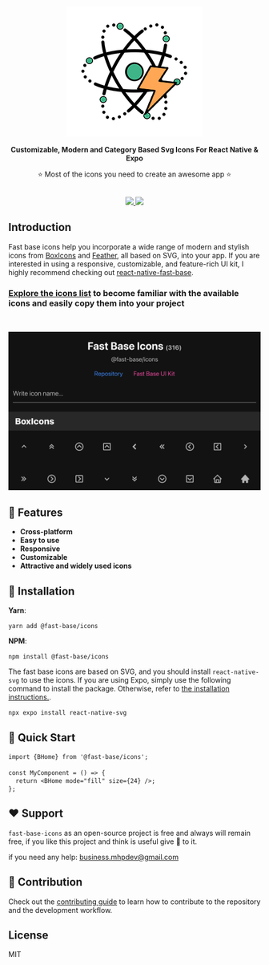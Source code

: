 <p align="center">
  <img src="./assets/fast-base-icons.jpg" alt="fast base icons" />
</p>

<p align="center">
  <strong>
    Customizable, Modern and Category Based Svg Icons For React Native & Expo
  </strong>
</p>

<div align="center">
  ⭐️ Most of the icons you need to create an awesome app ⭐️
</div>

<br />

<p align="center">
  <a href="https://opensource.org/licenses/MIT">
    <img src="https://img.shields.io/badge/license-MIT-blue.svg?style=flat-square&color=07bc0c">
  </a>
  <a href="https://twitter.com/HosseinPousti">
    <img src="https://img.shields.io/twitter/follow/rn_elements?style=flat-square&label=Twitter&logo=TWITTER&color=0089E3">
  </a>
</p>

## Introduction

Fast base icons help you incorporate a wide range of modern and stylish icons from [BoxIcons](https://github.com/atisawd/boxicons) and [Feather](https://github.com/feathericons/feather), all based on SVG, into your app. If you are interested in using a responsive, customizable, and feature-rich UI kit, I highly recommend checking out [react-native-fast-base](https://github.com/Mhp23/react-native-fast-base).

### <a href="">Explore the icons list</a> to become familiar with the available icons and easily copy them into your project

<br />

<p align="center">
  <img src="./assets/website.jpg" alt="fast base icons" />
</p>

## 💫 Features

- <strong>Cross-platform</strong>
- <strong>Easy to use</strong>
- <strong>Responsive</strong>
- <strong>Customizable</strong>
- <strong>Attractive and widely used icons</strong>

## 📀 Installation

**Yarn**:

```
yarn add @fast-base/icons
```

**NPM**:

```
npm install @fast-base/icons
```

The fast base icons are based on SVG, and you should install `react-native-svg` to use the icons. If you are using Expo, simply use the following command to install the package. Otherwise, refer to <a href="https://github.com/software-mansion/react-native-svg#installation" target="blank">the installation instructions.</a>.

```
npx expo install react-native-svg
```

## 🚀 Quick Start

```tsx
import {BHome} from '@fast-base/icons';

const MyComponent = () => {
  return <BHome mode="fill" size={24} />;
};
```

## ❤️ Support

`fast-base-icons` as an open-source project is free and always will remain free, if you like this project and think is useful give 🌟 to it.

if you need any help: [business.mhpdev@gmail.com](mailto:business.mhpdev@gmail.com)

## 🤝 Contribution

Check out the [contributing guide](/docs/CONTRIBUTING.md) to learn how to contribute to the repository and the development workflow.

## License

MIT
